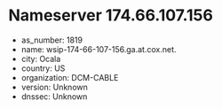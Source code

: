 # Nameserver 174.66.107.156

* as_number: 1819
* name: wsip-174-66-107-156.ga.at.cox.net.
* city: Ocala
* country: US
* organization: DCM-CABLE
* version: Unknown
* dnssec: Unknown

